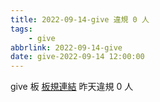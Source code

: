 ```yaml
---
title: 2022-09-14-give 違規 0 人
tags:
    - give
abbrlink: 2022-09-14-give
date: give-2022-09-14 12:00:00
---
```

give 板 [板規連結](https://www.ptt.cc/bbs/give/M.1612495900.A.C32.html)
昨天違規 0 人

